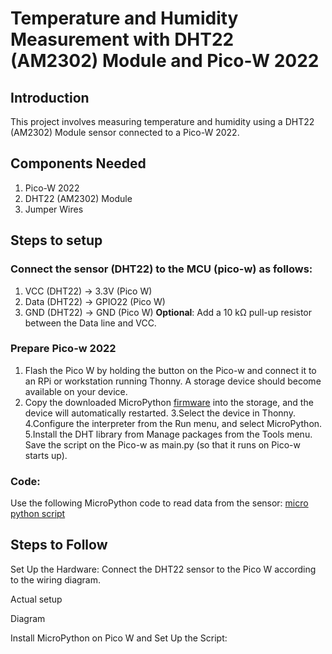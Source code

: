 # Temperature and Humidity Measurement with DHT22 (AM2302) Module and Pico-W 2022

## Introduction
This project involves measuring temperature and humidity using a DHT22 (AM2302) Module sensor connected to a Pico-W 2022.

## Components Needed
1. Pico-W 2022
2. DHT22 (AM2302) Module
3. Jumper Wires

## Steps to setup

### Connect the sensor (DHT22) to the MCU (pico-w) as follows:
1. VCC (DHT22) → 3.3V (Pico W)
2. Data (DHT22) → GPIO22 (Pico W)
3. GND (DHT22) → GND (Pico W)
**Optional**: Add a 10 kΩ pull-up resistor between the Data line and VCC.

### Prepare Pico-w 2022
1. Flash the Pico W by holding the button on the Pico-w and connect it to an RPi or workstation running Thonny. A storage device should become available on your device.
2. Copy the downloaded MicroPython [firmware](https://github.com/mrsoheilnezakat/Sensors/blob/main_branch/DHT22%20(AM2302)%20Module/RPI_PICO_W-20241025-v1.24.0.uf2) into the storage, and the device will automatically restarted.
3.Select the device in Thonny.
4.Configure the interpreter from the Run menu, and select MicroPython.
5.Install the DHT library from Manage packages from the Tools menu.
Save the script on the Pico-w as main.py (so that it runs on Pico-w starts up).

### Code:
Use the following MicroPython code to read data from the sensor: [micro python script](https://github.com/mrsoheilnezakat/Sensors/blob/main_branch/DHT22%20(AM2302)%20Module/main.py)

## Steps to Follow
Set Up the Hardware:
Connect the DHT22 sensor to the Pico W according to the wiring diagram.

Actual setup

Diagram

Install MicroPython on Pico W and Set Up the Script:


